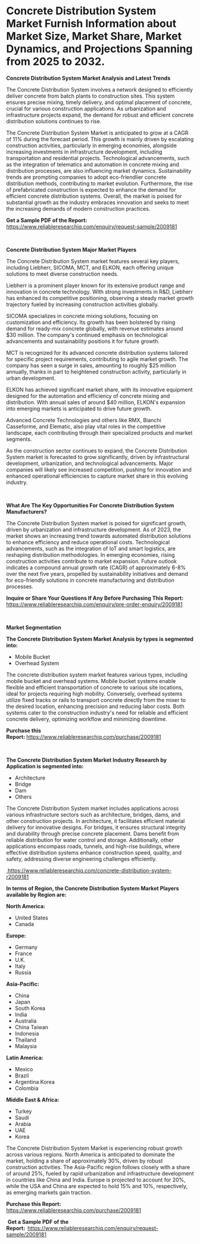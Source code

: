 <p><h1>Concrete Distribution System Market Furnish Information about Market Size, Market Share, Market Dynamics, and Projections Spanning from 2025 to 2032.</h1></p><p><strong>Concrete Distribution System Market Analysis and Latest Trends</strong></p>
<p><p>The Concrete Distribution System involves a network designed to efficiently deliver concrete from batch plants to construction sites. This system ensures precise mixing, timely delivery, and optimal placement of concrete, crucial for various construction applications. As urbanization and infrastructure projects expand, the demand for robust and efficient concrete distribution solutions continues to rise.</p><p>The Concrete Distribution System Market is anticipated to grow at a CAGR of 11% during the forecast period. This growth is mainly driven by escalating construction activities, particularly in emerging economies, alongside increasing investments in infrastructure development, including transportation and residential projects. Technological advancements, such as the integration of telematics and automation in concrete mixing and distribution processes, are also influencing market dynamics. Sustainability trends are prompting companies to adopt eco-friendlier concrete distribution methods, contributing to market evolution. Furthermore, the rise of prefabricated construction is expected to enhance the demand for efficient concrete distribution systems. Overall, the market is poised for substantial growth as the industry embraces innovation and seeks to meet the increasing demands of modern construction practices.</p></p>
<p><strong>Get a Sample PDF of the Report:&nbsp;</strong> <a href="https://www.reliableresearchiq.com/enquiry/request-sample/2009181?utm_campaign=3704&utm_medium=2&utm_source=Github&utm_content=ia&utm_term=16042025&utm_id=concrete-distribution-system">https://www.reliableresearchiq.com/enquiry/request-sample/2009181</a></p>
<p>&nbsp;</p>
<p><strong>Concrete Distribution System Major Market Players</strong></p>
<p><p>The Concrete Distribution System market features several key players, including Liebherr, SICOMA, MCT, and ELKON, each offering unique solutions to meet diverse construction needs. </p><p>Liebherr is a prominent player known for its extensive product range and innovation in concrete technology. With strong investments in R&D, Liebherr has enhanced its competitive positioning, observing a steady market growth trajectory fueled by increasing construction activities globally. </p><p>SICOMA specializes in concrete mixing solutions, focusing on customization and efficiency. Its growth has been bolstered by rising demand for ready-mix concrete globally, with revenue estimates around $30 million. The company's continued emphasis on technological advancements and sustainability positions it for future growth.</p><p>MCT is recognized for its advanced concrete distribution systems tailored for specific project requirements, contributing to agile market growth. The company has seen a surge in sales, amounting to roughly $25 million annually, thanks in part to heightened construction activity, particularly in urban development.</p><p>ELKON has achieved significant market share, with its innovative equipment designed for the automation and efficiency of concrete mixing and distribution. With annual sales of around $40 million, ELKON's expansion into emerging markets is anticipated to drive future growth.</p><p>Advanced Concrete Technologies and others like RMX, Bianchi Casseforme, and Elematic, also play vital roles in the competitive landscape, each contributing through their specialized products and market segments.</p><p>As the construction sector continues to expand, the Concrete Distribution System market is forecasted to grow significantly, driven by infrastructural development, urbanization, and technological advancements. Major companies will likely see increased competition, pushing for innovation and enhanced operational efficiencies to capture market share in this evolving industry.</p></p>
<p>&nbsp;</p>
<p><strong>What Are The Key Opportunities For Concrete Distribution System Manufacturers?</strong></p>
<p><p>The Concrete Distribution System market is poised for significant growth, driven by urbanization and infrastructure development. As of 2023, the market shows an increasing trend towards automated distribution solutions to enhance efficiency and reduce operational costs. Technological advancements, such as the integration of IoT and smart logistics, are reshaping distribution methodologies. In emerging economies, rising construction activities contribute to market expansion. Future outlook indicates a compound annual growth rate (CAGR) of approximately 6-8% over the next five years, propelled by sustainability initiatives and demand for eco-friendly solutions in concrete manufacturing and distribution processes.</p></p>
<p><strong>Inquire or Share Your Questions If Any Before Purchasing This Report:</strong> <a href="https://www.reliableresearchiq.com/enquiry/pre-order-enquiry/2009181?utm_campaign=3704&utm_medium=2&utm_source=Github&utm_content=ia&utm_term=16042025&utm_id=concrete-distribution-system">https://www.reliableresearchiq.com/enquiry/pre-order-enquiry/2009181</a></p>
<p>&nbsp;</p>
<p><strong>Market Segmentation</strong></p>
<p><strong>The Concrete Distribution System Market Analysis by types is segmented into:</strong></p>
<p><ul><li>Mobile Bucket</li><li>Overhead System</li></ul></p>
<p><p>The concrete distribution system market features various types, including mobile bucket and overhead systems. Mobile bucket systems enable flexible and efficient transportation of concrete to various site locations, ideal for projects requiring high mobility. Conversely, overhead systems utilize fixed tracks or rails to transport concrete directly from the mixer to the desired location, enhancing precision and reducing labor costs. Both systems cater to the construction industry's need for reliable and efficient concrete delivery, optimizing workflow and minimizing downtime.</p></p>
<p><strong>Purchase this Report:&nbsp;</strong><a href="https://www.reliableresearchiq.com/purchase/2009181?utm_campaign=3704&utm_medium=2&utm_source=Github&utm_content=ia&utm_term=16042025&utm_id=concrete-distribution-system">https://www.reliableresearchiq.com/purchase/2009181</a></p>
<p>&nbsp;</p>
<p><strong>The Concrete Distribution System Market Industry Research by Application is segmented into:</strong></p>
<p><ul><li>Architecture</li><li>Bridge</li><li>Dam</li><li>Others</li></ul></p>
<p><p>The Concrete Distribution System market includes applications across various infrastructure sectors such as architecture, bridges, dams, and other construction projects. In architecture, it facilitates efficient material delivery for innovative designs. For bridges, it ensures structural integrity and durability through precise concrete placement. Dams benefit from reliable distribution for water control and storage. Additionally, other applications encompass roads, tunnels, and high-rise buildings, where effective distribution systems enhance construction speed, quality, and safety, addressing diverse engineering challenges efficiently.</p></p>
<p><a href="https://www.reliableresearchiq.com/concrete-distribution-system-r2009181?utm_campaign=3704&utm_medium=2&utm_source=Github&utm_content=ia&utm_term=16042025&utm_id=concrete-distribution-system">&nbsp;https://www.reliableresearchiq.com/concrete-distribution-system-r2009181</a></p>
<p><strong>In terms of Region, the Concrete Distribution System Market Players available by Region are:</strong></p>
<p>
    <p> <strong> North America: </strong>
        <ul>
            <li>United States</li>
            <li>Canada</li>
        </ul>
        </p> 
    <p> <strong> Europe: </strong>
        <ul>
            <li>Germany</li>
            <li>France</li>
            <li>U.K.</li>
            <li>Italy</li>
            <li>Russia</li>
        </ul>
        </p> 
    <p> <strong> Asia-Pacific: </strong>
        <ul>
            <li>China</li>
            <li>Japan</li>
            <li>South Korea</li>
            <li>India</li>
            <li>Australia</li>
            <li>China Taiwan</li>
            <li>Indonesia</li>
            <li>Thailand</li>
            <li>Malaysia</li>
        </ul>
        </p> 
    <p> <strong> Latin America: </strong>
        <ul>
            <li>Mexico</li>
            <li>Brazil</li>
            <li>Argentina Korea</li>
            <li>Colombia</li>
        </ul>
        </p> 
    <p> <strong> Middle East & Africa: </strong>
        <ul>
            <li>Turkey</li>
            <li>Saudi</li>
            <li>Arabia</li>
            <li>UAE</li>
            <li>Korea</li>
        </ul>
    </p>
    </p>
<p><p>The Concrete Distribution System Market is experiencing robust growth across various regions. North America is anticipated to dominate the market, holding a share of approximately 30%, driven by robust construction activities. The Asia-Pacific region follows closely with a share of around 25%, fueled by rapid urbanization and infrastructure development in countries like China and India. Europe is projected to account for 20%, while the USA and China are expected to hold 15% and 10%, respectively, as emerging markets gain traction.</p></p>
<p><strong>Purchase this Report: </strong><a href="https://www.reliableresearchiq.com/purchase/2009181?utm_campaign=3704&utm_medium=2&utm_source=Github&utm_content=ia&utm_term=16042025&utm_id=concrete-distribution-system">https://www.reliableresearchiq.com/purchase/2009181</a></p>
<p>&nbsp;<strong>Get a Sample PDF of the Report:&nbsp;&nbsp;</strong><a href="https://www.reliableresearchiq.com/enquiry/request-sample/2009181?utm_campaign=3704&utm_medium=2&utm_source=Github&utm_content=ia&utm_term=16042025&utm_id=concrete-distribution-system">https://www.reliableresearchiq.com/enquiry/request-sample/2009181</a></p>
<p><strong></strong></p>
<p><p></p><p></p><p></p></p>